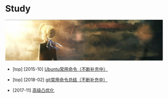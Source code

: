 # Study

![header](../assets/header02.jpg)

- [top] [2015-10] [Ubuntu常用命令（不断补充中）](../timeline/2015-10/linux-common-command/)  
- [top] [2018-02] [git常用命令总结（不断补充中）](../timeline/2018-02/git-common-command/)

- [2017-11] [高级凸优化](../timeline/2017-11/convex-optimization/)
